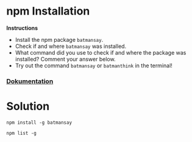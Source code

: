 # npm Installation

**Instructions**
* Install the npm package `batmansay`. 
* Check if and where `batmansay` was installed. 
* What command did you use to check if and where the package was installed? Comment your answer below. 
* Try out the command `batmansay` or `batmanthink` in the terminal!

### [Dokumentation](https://www.npmjs.com/package/batmansay)

# Solution

`npm install -g batmansay`

`npm list -g`
